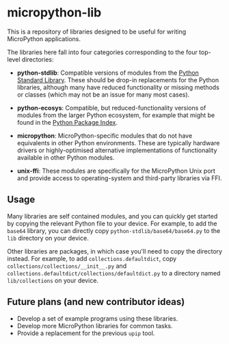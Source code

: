 micropython-lib
===============

This is a repository of libraries designed to be useful for writing
MicroPython applications.

The libraries here fall into four categories corresponding to the four top-level directories:

 * **python-stdlib**: Compatible versions of modules from the [Python Standard Library](https://docs.python.org/3/library/). These should be drop-in replacements for the Python libraries, although many have reduced functionality or missing methods or classes (which may not be an issue for many most cases).

 * **python-ecosys**: Compatible, but reduced-functionality versions of modules from the larger Python ecosystem, for example that might be found in the [Python Package Index](https://pypi.org/).

* **micropython**: MicroPython-specific modules that do not have equivalents in other Python environments. These are typically hardware drivers or highly-optimised alternative implementations of functionality available in other Python modules.

 * **unix-ffi**: These modules are specifically for the MicroPython Unix port and provide access to operating-system and third-party libraries via FFI.

Usage
-----

Many libraries are self contained modules, and you can quickly get started by
copying the relevant Python file to your device. For example, to add the
`base64` library, you can directly copy `python-stdlib/base64/base64.py` to the `lib`
directory on your device.

Other libraries are packages, in which case you'll need to copy the directory instead. For example, to add `collections.defaultdict`, copy `collections/collections/__init__.py` and `collections.defaultdict/collections/defaultdict.py` to a directory named `lib/collections` on your device.

Future plans (and new contributor ideas)
----------------------------------------

* Develop a set of example programs using these libraries.
* Develop more MicroPython libraries for common tasks.
* Provide a replacement for the previous `upip` tool.
